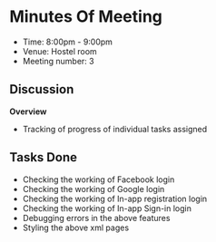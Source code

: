 # Minutes Of Meeting



* Time: 8:00pm - 9:00pm
* Venue: Hostel room
* Meeting number: 3



## Discussion 

**Overview**

- Tracking of progress of individual tasks assigned

## Tasks Done

- Checking the working of Facebook login 
- Checking the working of Google login
- Checking the working of In-app registration login
- Checking the working of In-app Sign-in login
- Debugging errors in the above features
- Styling the above xml pages 

